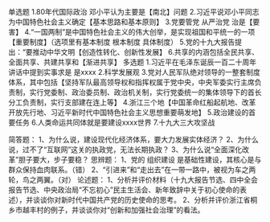单选题 1.80年代国际政治 邓小平认为主要是【南北】问题 2.习近平说邓小平同志为中国特色社会主义确定【基本思路和基本原则】 3.党要管党 从严治党 治是【要害】 4.“一国两制”是中国特色社会主义的伟大创举，是实现祖国和平统一的一项【重要制度】（选项里有基本制度 根本制度 具体制度） 5.党的十九大报告提出：“要推动中华文明【创造性转化、创新性发展】 6.共享的内涵包括全民共享、全面共享、共建共享和【渐进共享】 多选题 1.习近平在毛泽东诞辰一百二十周年讲话中提到实事求是 是xxxx 2.科学发展观 3.党对人民军队绝对领导的一整套制度体系，其中包括【坚持军队最高领导权和指挥权属于党中央，中央军委实行主席负责制，实行党委制、政治委员制、政治机关制，实行党委统一的集体领导下的首长分工负责制，实行支部建在连上等】 4.浙江三个地【中国革命红船起航地、改革开放先行地、习近平新时代中国特色社会主义思想重要萌发地】 5.政治建设的首要任务 6.人类命运共同体就是要建设xxxx世界 7.十九大三大攻坚战

简答题： 1、为什么说，建设现代化经济体系，要大力发展实体经济？ 2、为什么说，过不了“互联网”这关的执政党，无法长期执政？ 3、为什么说“全面深化改革”胆子要大，步子要稳？ 思辨题： 1、党的 组织建设 是基础性建设，其核心是与群众保持血肉联系。（错） 2、“引进来”和“走出去”在一带一路中，被视为车之两轮，鸟之两翼。（对） 论述题： 1、分析并评价材料（十九大报告节选、四中全会报告节选、中央政治局“不忘初心”民主生活会、新年致辞中关于初心使命的表述），并谈谈你对新时代中国共产党的历史使命的思考。 2、分析并评价浙江省桐乡市越丰村的例子，并谈谈你对“创新和加强社会治理”的看法。
